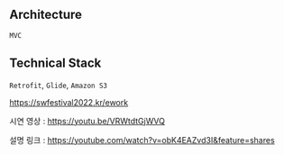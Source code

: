 ## Architecture
`MVC`

## Technical Stack
`Retrofit`, `Glide`, `Amazon S3`

https://swfestival2022.kr/ework



시연 영상 : https://youtu.be/VRWtdtGjWVQ 

설명 링크 : https://youtube.com/watch?v=obK4EAZvd3I&feature=shares

